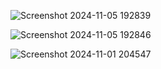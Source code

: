 ![Screenshot 2024-11-05 192839](https://github.com/user-attachments/assets/a95adfb8-ee7b-4e0f-ade2-a79289c5d88b)

![Screenshot 2024-11-05 192846](https://github.com/user-attachments/assets/405c4a0e-f21c-4c49-9fff-6b9f217908d9)

![Screenshot 2024-11-01 204547](https://github.com/user-attachments/assets/5407081a-c6e7-4cfc-8b1c-a44b25854d09)

